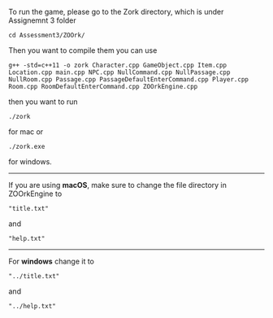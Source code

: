 To run the game, please go to the Zork directory, which is under Assignemnt 3 folder

```
cd Assessment3/ZOOrk/
```

Then you want to compile them you can use

```
g++ -std=c++11 -o zork Character.cpp GameObject.cpp Item.cpp Location.cpp main.cpp NPC.cpp NullCommand.cpp NullPassage.cpp NullRoom.cpp Passage.cpp PassageDefaultEnterCommand.cpp Player.cpp Room.cpp RoomDefaultEnterCommand.cpp ZOOrkEngine.cpp
```

then you want to run 
```
./zork
``` 
for mac or 
```
./zork.exe
``` 
for windows.

---

If you are using **macOS**, make sure to change the file directory in ZOOrkEngine to 
```
"title.txt"
```
and 
```
"help.txt"
```
---
For **windows** change it to 
```
"../title.txt"
```
and 
```
"../help.txt"
```
